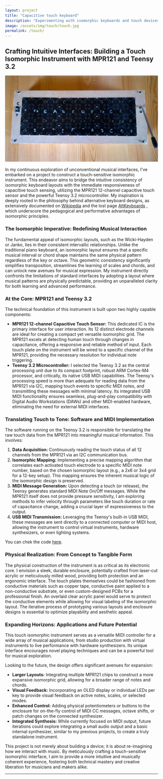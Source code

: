 ```yaml
---
layout: project
title: "Capacitive touch keyboard"
description: "Experimenting with isomorphic keyboards and touch devices"
image: /assets/img/touch/touch.jpg
permalink: /touch/
---
```


## Crafting Intuitive Interfaces: Building a Touch Isomorphic Instrument with MPR121 and Teensy 3.2

![Touch](/assets/img/touch/touch.jpg)

In my continuous exploration of unconventional musical interfaces, I've embarked on a project to construct a touch-sensitive isomorphic instrument. This endeavor aims to bridge the intuitive consistency of isomorphic keyboard layouts with the immediate responsiveness of capacitive touch sensing, utilizing the MPR121 12-channel capacitive touch sensor and the powerful Teensy 3.2 microcontroller. My inspiration is deeply rooted in the philosophy behind alternative keyboard designs, as extensively documented on [Wikipedia](https://en.wikipedia.org/wiki/Isomorphic_keyboard) and the lost page [AltKeyboards](https://web.archive.org/web/20230330055946/http://www.altkeyboards.com/) , which underscore the pedagogical and performative advantages of isomorphic principles.

### The Isomorphic Imperative: Redefining Musical Interaction

The fundamental appeal of isomorphic layouts, such as the Wicki-Hayden or Janko, lies in their consistent intervallic relationships. Unlike the traditional piano keyboard, an isomorphic layout ensures that a specific musical interval or chord shape maintains the same physical pattern regardless of the key or octave. This geometric consistency significantly simplifies transposition, streamlines the learning of scales and chords, and can unlock new avenues for musical expression. My instrument directly confronts the limitations of standard interfaces by adopting a layout where musical patterns are physically predictable, providing an unparalleled clarity for both learning and advanced performance.

### At the Core: MPR121 and Teensy 3.2

The technical foundation of this instrument is built upon two highly capable components:

  * **MPR121 12-channel Capacitive Touch Sensor:** This dedicated IC is the primary interface for user interaction. Its 12 distinct electrode channels are ideal for creating a compact yet versatile isomorphic grid. The MPR121 excels at detecting human touch through changes in capacitance, offering a responsive and reliable method of input. Each touch plate on the instrument will be wired to a specific channel of the MPR121, providing the necessary resolution for individual note triggering.
  * **Teensy 3.2 Microcontroller:** I selected the Teensy 3.2 as the central processing unit due to its compact footprint, robust ARM Cortex-M4 processor, and critically, its native USB MIDI capabilities. The Teensy's processing speed is more than adequate for reading data from the MPR121 via I2C, mapping touch events to specific MIDI notes, and transmitting these messages with minimal latency. Its integrated USB MIDI functionality ensures seamless, plug-and-play compatibility with Digital Audio Workstations (DAWs) and other MIDI-enabled hardware, eliminating the need for external MIDI interfaces.

### Translating Touch to Tone: Software and MIDI Implementation

The software running on the Teensy 3.2 is responsible for translating the raw touch data from the MPR121 into meaningful musical information. This involves:

1.  **Data Acquisition:** Continuously reading the touch status of all 12 channels from the MPR121 via an I2C communication bus.
2.  **Isomorphic Mapping:** Implementing a precise mapping algorithm that correlates each activated touch electrode to a specific MIDI note number, based on the chosen isomorphic layout (e.g., a 2x6 or 3x4 grid for a 12-key setup). This mapping ensures the inherent musical logic of the isomorphic design is preserved.
3.  **MIDI Message Generation:** Upon detecting a touch (or release), the Teensy generates standard MIDI Note On/Off messages. While the MPR121 itself does not provide pressure sensitivity, I am exploring methods to infer velocity through parameters like touch duration or rate of capacitance change, adding a crucial layer of expressiveness to the output.
4.  **USB MIDI Transmission:** Leveraging the Teensy's built-in USB MIDI, these messages are sent directly to a connected computer or MIDI host, allowing the instrument to control virtual instruments, hardware synthesizers, or even lighting systems.

You can chek the code [here](https://github.com/pabloresa/ArduinoMIDIDevices/blob/main/Teensy_MPR212_NuevoTactil.ino).

### Physical Realization: From Concept to Tangible Form

The physical construction of the instrument is as critical as its electronic core. I envision a sleek, durable enclosure, potentially crafted from laser-cut acrylic or meticulously milled wood, providing both protection and an ergonomic interface. The touch plates themselves could be fashioned from conductive materials such as copper tape, conductive paint applied to a non-conductive substrate, or even custom-designed PCBs for a professional finish. An overlaid clear acrylic panel would serve to protect the conductive elements while allowing for visual labeling of the isomorphic layout. The iterative process of prototyping various layouts and enclosure designs is essential to optimize playability and aesthetic appeal.

### Expanding Horizons: Applications and Future Potential

This touch isomorphic instrument serves as a versatile MIDI controller for a wide array of musical applications, from studio production with virtual instruments to live performance with hardware synthesizers. Its unique interface encourages novel playing techniques and can be a powerful tool for musical exploration.

Looking to the future, the design offers significant avenues for expansion:

  * **Larger Layouts:** Integrating multiple MPR121 chips to construct a more expansive isomorphic grid, allowing for a broader range of notes and chords.
  * **Visual Feedback:** Incorporating an OLED display or individual LEDs per key to provide visual feedback on active notes, scales, or selected modes.
  * **Enhanced Control:** Adding physical potentiometers or buttons to the enclosure for on-the-fly control of MIDI CC messages, octave shifts, or patch changes on the connected synthesizer.
  * **Integrated Synthesis:** While currently focused on MIDI output, future iterations could explore integrating a small audio output and a basic internal synthesizer, similar to my previous projects, to create a truly standalone instrument.

This project is not merely about building a device; it is about re-imagining how we interact with music. By meticulously crafting a touch-sensitive isomorphic interface, I aim to provide a more intuitive and musically coherent experience, fostering both technical mastery and creative liberation for musicians and makers alike.

---
